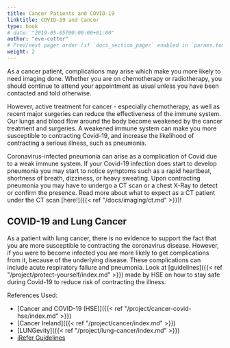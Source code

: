 ```yaml
---
title: Cancer Patients and COVID-19
linktitle: COVID-19 and Cancer
type: book
# date: "2019-05-05T00:00:00+01:00"
author: "eve-cotter"
# Prev/next pager order (if `docs_section_pager` enabled in `params.toml`)
weight: 2
---
```


As a cancer patient, complications may arise which make you more likely to need imaging done. Whether you are on chemotherapy or radiotherapy, you should continue to attend your appointment as usual unless you have been contacted and told otherwise.

However, active treatment for cancer - especially chemotherapy, as well as recent major surgeries can reduce the effectiveness of the immune system. Our lungs and blood flow around the body become weakened by the cancer treatment and surgeries. A weakened immune system can make you more susceptible to contracting Covid-19, and increase the likelihood of contracting a serious illness, such as pneumonia.

Coronavirus-infected pneumonia can arise as a complication of Covid due to a weak immune system. If your Covid-19 infection does start to develop pneumonia you may start to notice symptoms such as a rapid heartbeat, shortness of breath, dizziness, or heavy sweating. Upon contracting pneumonia you may have to undergo a CT scan or a chest X-Ray to detect or confirm the presence. Read more about what to expect as a CT patient under the CT scan [here!]({{< ref "/docs/imaging/ct.md" >}})!

## COVID-19 and Lung Cancer

As a patient with lung cancer, there is no evidence to support the fact that you are more susceptible to contracting the coronavirus disease. However, if you were to become infected you are more likely to get complications from it, because of the underlying disease. These complications can include acute respiratory failure and pneumonia. Look at [guidelines]({{< ref "/project/protect-yourself/index.md" >}}) made by HSE on how to stay safe during Covid-19 to reduce risk of contracting the illness. 

References Used:

* [Cancer and COVID-19 (HSE)]({{< ref "/project/cancer-covid-hse/index.md" >}})
* [Cancer Ireland]({{< ref "/project/cancer/index.md" >}})
* [LUNGevity]({{< ref "/project/lung-cancer/index.md" >}})
* [iRefer Guidelines](https://www.irefer.org.uk/)
